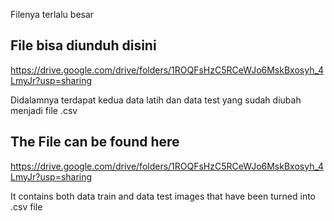 Filenya terlalu besar
## File bisa diunduh disini
https://drive.google.com/drive/folders/1ROQFsHzC5RCeWJo6MskBxosyh_4LmyJr?usp=sharing

Didalamnya terdapat kedua data latih dan data test yang sudah diubah menjadi file .csv

## The File can be found here
https://drive.google.com/drive/folders/1ROQFsHzC5RCeWJo6MskBxosyh_4LmyJr?usp=sharing

It contains both data train and data test images that have been turned into .csv file
